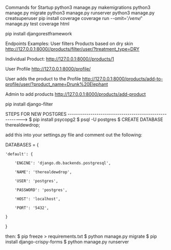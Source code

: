 Commands for Startup
python3 manage.py makemigrations 
python3 manage.py migrate 
python3 manage.py runserver 
python3 manage.py creatsuperuser 
pip install coverage 
coverage run --omit='*/venv/*' manage.py test 
coverage html 

pip install djangorestframework 

Endpoints Examples:
User filters Products based on dry skin 
http://127.0.0.1:8000//products/filter/user/?treatment_type=DRY

Individual Product:
http://127.0.0.1:8000//products/1

User Profile
http://127.0.0.1:8000/profile/

User adds the product to the Profile
http://127.0.0.1:8000/products/add-to-profile/user/?product_name=Drunk%20Elephant

Admin to add products
http://127.0.0.1:8000/products/add-product 

pip install django-filter





STEPS FOR NEW POSTGRES -------------------------------------------------------->
$ pip install psycopg2
$ psql -U postgres
$ CREATE DATABASE therealdewdrop;

add this into your settings.py file and comment out the following: 

 <!-- DATABASES = {
     'default': {
         'ENGINE': 'django.db.backends.sqlite3',
         'NAME': BASE_DIR / 'db.sqlite3',
     }
} -->

DATABASES = {

    'default': {

        'ENGINE': 'django.db.backends.postgresql',

        'NAME': 'therealdewdrop',

        'USER': 'postgres',

        'PASSWORD': 'postgres',

        'HOST': 'localhost',

        'PORT': '5432',

    }

}

then: 
$ pip freeze > requirements.txt
$ python manage.py migrate
$ pip install django-crispy-forms
$ python manage.py runserver

